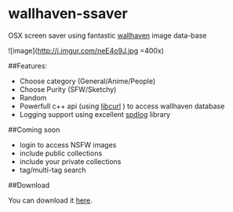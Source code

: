 # wallhaven-ssaver

OSX screen saver using fantastic [wallhaven](http://beta.wallhaven.cc) image data-base

![image](http://i.imgur.com/neE4o9J.jpg =400x)

##Features:

* Choose category (General/Anime/People)
* Choose Purity (SFW/Sketchy)
* Random 
* Powerfull c++ api (using [libcurl](http://curl.haxx.se/libcurl/) ) to access wallhaven database 
* Logging support using excellent [spdlog](https://github.com/gabime/spdlog) library

##Coming soon

* login to access NSFW images
* include public collections
* include your private collections
* tag/multi-tag search

##Download

You can download it [here](http://goo.gl/BuIo7m).